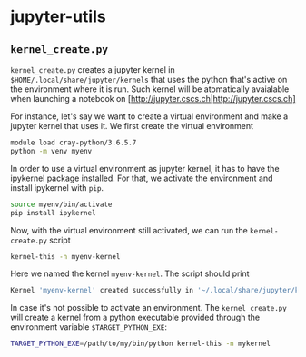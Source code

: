 # jupyter-utils

## `kernel_create.py`

`kernel_create.py` creates a jupyter kernel in `$HOME/.local/share/jupyter/kernels` that uses the python that's active on the environment where it is run. Such kernel will be atomatically avaialable when launching a notebook on [http://jupyter.cscs.ch|http://jupyter.cscs.ch]

For instance, let's say we want to create a virtual environment and make a jupyter kernel that uses it. We first create the virtual environment
```bash
module load cray-python/3.6.5.7
python -m venv myenv
```
In order to use a virtual environment as jupyter kernel, it has to have the ipykernel package installed. For that, we activate the environment and install ipykernel with `pip`.
```bash
source myenv/bin/activate
pip install ipykernel
```
Now, with the virtual environment still activated, we can run the `kernel-create.py` script
```bash
kernel-this -n myenv-kernel
```
Here we named the kernel `myenv-kernel`. The script should print
```bash
Kernel 'myenv-kernel' created successfully in '~/.local/share/jupyter/kernels/myenv-kernel'
```
In case it's not possible to activate an environment. The `kernel_create.py` will create a kernel from a python executable provided through the environment variable `$TARGET_PYTHON_EXE`:
```bash
TARGET_PYTHON_EXE=/path/to/my/bin/python kernel-this -n mykernel
```
